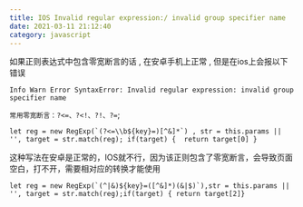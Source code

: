 ```yaml
---
title: IOS Invalid regular expression:/ invalid group specifier name
date: 2021-03-11 21:12:40
category: javascript
---
```


如果正则表达式中包含零宽断言的话 , 在安卓手机上正常 , 但是在ios上会报以下错误
```
Info Warn Error SyntaxError: Invalid regular expression: invalid group specifier name
```
`常用零宽断言：?<=、?<!、?!、?=`;
 ```
let reg = new RegExp(`(?<=\\b${key}=)[^&]*`) , str = this.params || '', target = str.match(reg); if(target) {  return target[0] }
```
这种写法在安卓是正常的，IOS就不行，因为该正则包含了零宽断言，会导致页面空白，打不开，需要相对应的转换才能使用
```
let reg = new RegExp(`(^|&)${key}=([^&]*)(&|$)`),str = this.params || '', target = str.match(reg);if(target) { return target[2]}
```
